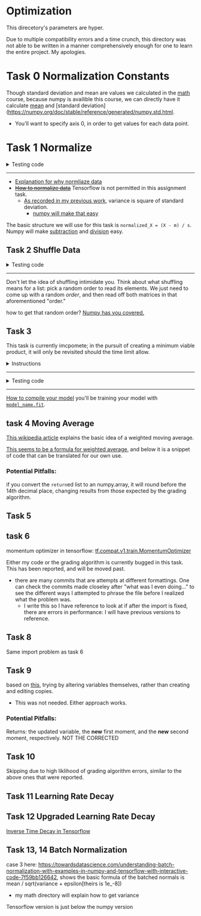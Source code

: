 # Optimization

This direcetory's parameters are hyper.

Due to multiple compatibility errors and a time crunch, this directory was not able to be written in a manner comprehensively enough for one to learn the entire project. My apologies.

# Task 0 Normalization Constants

Though standard deviation and mean are values we calculated in the [math](https://github.com/Jabulani-N/holbertonschool-machine_learning/tree/main/math/probability) course, because numpy is availible this course, we can directly have it calculate [mean](https://numpy.org/doc/stable/reference/generated/numpy.mean.html) and [standard deviation](https://numpy.org/doc/stable/reference/generated/numpy.std.html.
* You'll want to specify axis 0, in order to get values for each data point.


# Task 1 Normalize

<details>
  <summary>Testing code</summary>

```

#!/usr/bin/env python3

import numpy as np
normalization_constants =\
    __import__('0-norm_constants').normalization_constants
normalize = __import__('1-normalize').normalize

if __name__ == '__main__':
    np.random.seed(0)
    a = np.random.normal(0, 2, size=(100, 1))
    b = np.random.normal(2, 1, size=(100, 1))
    c = np.random.normal(-3, 10, size=(100, 1))
    X = np.concatenate((a, b, c), axis=1)
    m, s = normalization_constants(X)
    print(X[:10])
    X = normalize(X, m, s)
    print(X[:10])
    m, s = normalization_constants(X)
    print(m)
    print(s)

```
</details>

----

* [Explanation for why normliaze data](https://www.jeremyjordan.me/batch-normalization/)
* [~~How to normalize data~~](https://www.tensorflow.org/versions/r2.6/api_docs/python/tf/nn/batch_normalization) Tensorflow is not permitted in this assignment task.
  * [As recorded in my previous work](https://github.com/Jabulani-N/holbertonschool-machine_learning/tree/main/math/probability), variance is square of standard deviation.
    * [numpy will make that easy](https://numpy.org/doc/stable/reference/generated/numpy.square.html)

The basic structure we will use for this task is `normalized_X = (X - m) / s`. Numpy will make [subtraction](https://numpy.org/doc/stable/reference/generated/numpy.subtract.html) and [division](https://numpy.org/doc/stable/reference/generated/numpy.divide.html) easy.

## Task 2 Shuffle Data

<details>
  <summary>Testing code</summary>

```

#!/usr/bin/env python3

import numpy as np
shuffle_data = __import__('2-shuffle_data').shuffle_data

if __name__ == '__main__':
    X = np.array([[1, 2],
                  [3, 4],
                  [5, 6],
                  [7, 8],
                  [9, 10]])
    Y = np.array([[11, 12],
                 [13, 14],
                 [15, 16],
                 [17, 18],
                 [19, 20]])

    np.random.seed(0)
    X_shuffled, Y_shuffled = shuffle_data(X, Y)

    print(X_shuffled)
    print(Y_shuffled)
```
</details>

----

Don't let the idea of shuffling intimidate you. Think about what shuffling means for a list: pick a random order to read its elements. We just need to come up with a random *order*, and then read off both matrices in that aforementioned "order."

how to get that random order? [Numpy has you covered.](https://docs.scipy.org/doc/numpy-1.14.0/reference/generated/numpy.random.permutation.html)

## Task 3

This task is currently imcpomete; in the pursuit of creating a minimum viable product, it will only be revisited should the time limit allow.

<details>
  <summary>Instructions</summary>

```
Write the function def train_mini_batch(X_train, Y_train, X_valid, Y_valid, batch_size=32, epochs=5, load_path="/tmp/model.ckpt", save_path="/tmp/model.ckpt"): that trains a loaded neural network model using mini-batch gradient descent:
* 
* X_train is a numpy.ndarray of shape (m, 784) containing the training data
* m is the number of data points
* 784 is the number of input features
* Y_train is a one-hot numpy.ndarray of shape (m, 10) containing the training labels
* 10 is the number of classes the model should classify
* X_valid is a numpy.ndarray of shape (m, 784) containing the validation data
* Y_valid is a one-hot numpy.ndarray of shape (m, 10) containing the validation labels
* batch_size is the number of data points in a batch
* epochs is the number of times the training should pass through the whole dataset
* load_path is the path from which to load the model
* save_path is the path to where the model should be saved after training
* Returns: the path where the model was saved
* Your training function should allow for a smaller final batch (a.k.a. use the entire training set)
     1) import meta graph and restore session
     2) Get the following tensors and ops from the collection restored
        * x is a placeholder for the input data
        * y is a placeholder for the labels
        * accuracy is an op to calculate the accuracy of the model
        * loss is an op to calculate the cost of the model
        * train_op is an op to perform one pass of gradient descent on the model
  1) loop over epochs:
        * shuffle data
        * loop over the batches:
            * get X_batch and Y_batch from data
            * train your model
    1) Save session
     * You should use `shuffle_data = __import__('2-shuffle_data').shuffle_data`
  * Before the first epoch and after every subsequent epoch, the following should be printed:
        * After {epoch} epochs: where {epoch} is the current epoch
        * \tTraining Cost: {train_cost} where {train_cost} is the cost of the model on the entire training set
        * \tTraining Accuracy: {train_accuracy} where {train_accuracy} is the accuracy of the model on the entire training set
        * \tValidation Cost: {valid_cost} where {valid_cost} is the cost of the model on the entire validation set
        * \tValidation Accuracy: {valid_accuracy} where {valid_accuracy} is the accuracy of the model on the entire validation set
* After every 100 steps gradient descent within an epoch, the following should be printed:
* \tStep {step_number}: where {step_number} is the number of times gradient descent has been run in the current epoch
* \t\tCost: {step_cost} where {step_cost} is the cost of the model on the current mini-batch
* \t\tAccuracy: {step_accuracy} where {step_accuracy} is the accuracy of the model on the current mini-batch
* Advice: the function range can help you to handle this loop inside your dataset by using batch_size as step value
```
</details>

----

<details>
  <summary>Testing code</summary>

```
#!/usr/bin/env python3

import numpy as np
import tensorflow.compat.v1 as tf
tf.disable_eager_execution()
train_mini_batch = __import__('3-mini_batch').train_mini_batch

def one_hot(Y, classes):
    """convert an array to a one-hot matrix"""
    oh = np.zeros((Y.shape[0], classes))
    oh[np.arange(Y.shape[0]), Y] = 1
    return oh

if __name__ == '__main__':
    lib= np.load('../data/MNIST.npz')
    X_train_3D = lib['X_train']
    Y_train = lib['Y_train']
    X_train = X_train_3D.reshape((X_train_3D.shape[0], -1))
    Y_train_oh = one_hot(Y_train, 10)
    X_valid_3D = lib['X_valid']
    Y_valid = lib['Y_valid']
    X_valid = X_valid_3D.reshape((X_valid_3D.shape[0], -1))
    Y_valid_oh = one_hot(Y_valid, 10)

    layer_sizes = [256, 256, 10]
    activations = [tf.nn.tanh, tf.nn.tanh, None]
    alpha = 0.01
    iterations = 5000

    np.random.seed(0)
    save_path = train_mini_batch(X_train, Y_train_oh, X_valid, Y_valid_oh,
                                 epochs=10, load_path='./graph.ckpt',
                                 save_path='./model.ckpt')
    print('Model saved in path: {}'.format(save_path))
```
</details>

----

[How to compile your model](https://www.tensorflow.org/api_docs/python/tf/keras/Model#compile)
you'll be training your model with [`model_name.fit`](https://www.tensorflow.org/api_docs/python/tf/keras/Model).


## task 4 Moving Average

[This wikipedia article](https://en.wikipedia.org/wiki/Moving_average#Weighted_moving_average) explains the basic idea of a weighted moving average.

[This seems to be a formula for weighted average](https://math.stackexchange.com/questions/4083208/how-is-the-exponential-moving-average-calculated), and below it is a snippet of code that can be translated for our own use.


### Potential Pitfalls:

if you convert the `return`ed list to an numpy.array, it will round before the 14th decimal place, changing results from those expected by the grading algorithm.

## Task 5

## task 6

momentum optimizer in tensorflow: [tf.compat.v1.train.MomentumOptimizer](https://www.tensorflow.org/versions/r2.6/api_docs/python/tf/compat/v1/train/MomentumOptimizer.md)

Either my code or the grading algorithm is currently bugged in this task. This has been reported, and will be moved past.
* there are many commits that are attempts at different formattings. One can check the commits made closeley after "what was I even doing..." to see the different ways I attempted to phrase the file before I realized what the problem was.
  * I write this so I have reference to look at if after the import is fixed, there are errors in performance: I will have previous versions to reference.


## Task 8

Same import problem as task 6

## Task 9

based on [this](https://stackoverflow.com/questions/61103275/what-is-the-difference-between-tensor-and-tensor-in-pytorch), trying by altering variables themselves, rather than creating and editing copies.

* This was not needed. Either approach works.

### Potential Pitfalls:

Returns: the updated variable, the **new** first moment, and the **new** second moment, respectively. NOT THE CORRECTED

## Task 10

Skipping due to high liklihood of grading algorithm errors, similar to the above ones that were reported.

## Task 11 Learning Rate Decay

## Task 12 Upgraded Learning Rate Decay

[Inverse Time Decay in Tensorflow](https://www.tensorflow.org/api_docs/python/tf/keras/optimizers/schedules/InverseTimeDecay)

## Task 13, 14 Batch Normalization

case 3 here: https://towardsdatascience.com/understanding-batch-normalization-with-examples-in-numpy-and-tensorflow-with-interactive-code-7f59bb126642, shows the basic formula of the batched normals is mean / sqrt(variance + epsilon[theirs is 1e_-8])

* my math directory will explain how to get variance

Tensorflow version is just below the numpy version
